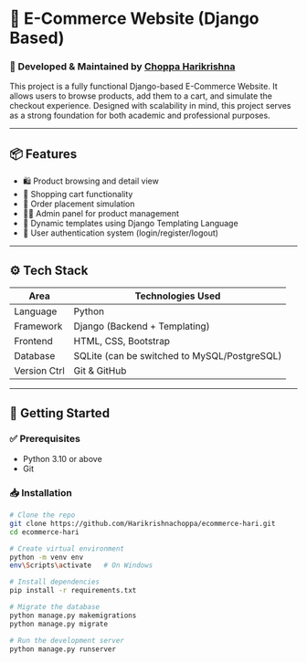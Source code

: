 # 🛒 E-Commerce Website (Django Based)

### 🚀 Developed & Maintained by [Choppa Harikrishna](https://github.com/Harikrishnachoppa)

This project is a fully functional Django-based E-Commerce Website. It allows users to browse products, add them to a cart, and simulate the checkout experience. Designed with scalability in mind, this project serves as a strong foundation for both academic and professional purposes.

---

## 📦 Features

- 🛍️ Product browsing and detail view  
- 🛒 Shopping cart functionality  
- 🧾 Order placement simulation  
- 🧑‍💼 Admin panel for product management  
- 📄 Dynamic templates using Django Templating Language  
- 🔐 User authentication system (login/register/logout)

---

## ⚙️ Tech Stack

| Area         | Technologies Used                       |
|--------------|------------------------------------------|
| Language     | Python                                   |
| Framework    | Django (Backend + Templating)            |
| Frontend     | HTML, CSS, Bootstrap                     |
| Database     | SQLite (can be switched to MySQL/PostgreSQL) |
| Version Ctrl | Git & GitHub                             |

---

## 🚀 Getting Started

### ✅ Prerequisites
- Python 3.10 or above
- Git

### 📥 Installation

```bash
# Clone the repo
git clone https://github.com/Harikrishnachoppa/ecommerce-hari.git
cd ecommerce-hari

# Create virtual environment
python -m venv env
env\Scripts\activate   # On Windows

# Install dependencies
pip install -r requirements.txt

# Migrate the database
python manage.py makemigrations
python manage.py migrate

# Run the development server
python manage.py runserver
